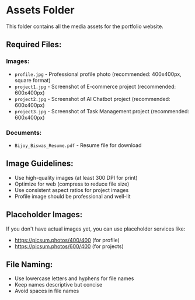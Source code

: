 # Assets Folder

This folder contains all the media assets for the portfolio website.

## Required Files:

### Images:
- `profile.jpg` - Professional profile photo (recommended: 400x400px, square format)
- `project1.jpg` - Screenshot of E-commerce project (recommended: 600x400px)
- `project2.jpg` - Screenshot of AI Chatbot project (recommended: 600x400px)
- `project3.jpg` - Screenshot of Task Management project (recommended: 600x400px)

### Documents:
- `Bijoy_Biswas_Resume.pdf` - Resume file for download

## Image Guidelines:
- Use high-quality images (at least 300 DPI for print)
- Optimize for web (compress to reduce file size)
- Use consistent aspect ratios for project images
- Profile image should be professional and well-lit

## Placeholder Images:
If you don't have actual images yet, you can use placeholder services like:
- https://picsum.photos/400/400 (for profile)
- https://picsum.photos/600/400 (for projects)

## File Naming:
- Use lowercase letters and hyphens for file names
- Keep names descriptive but concise
- Avoid spaces in file names